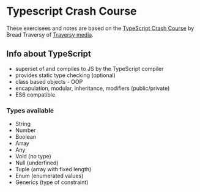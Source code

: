 # Typescript Crash Course

These exercisees and notes are based on the  [TypeScript Crash Course](https://www.youtube.com/watch?reload=9&v=rAy_3SIqT-E) by Bread Traversy of [Traversy media](https://www.youtube.com/channel/UC29ju8bIPH5as8OGnQzwJyA).

## Info about TypeScript

- superset of and compiles to JS by the TypeScript compiler
- provides static type checking (optional)
- class based objects - OOP
- encapulation, modular, inheritance, modifiers (public/private)
- ES6 compatible

### Types available

- String
- Number
- Boolean
- Array
- Any 
- Void (no type)
- Null (underfined)
- Tuple (array with fixed length)
- Enum (enumerated values)
- Generics (type of constraint)




